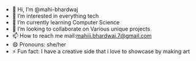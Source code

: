 - 👋 Hi, I’m @mahi-bhardwaj
- 👀 I’m interested in everything tech
- 🌱 I’m currently learning Computer Science
- 💞️ I’m looking to collaborate on Various unique projects
- 📫 How to reach me mail:mahiii.bhardwaj.7@gmail.com
- 😄 Pronouns: she/her
- ⚡ Fun fact: I have a creative side that i love to showcase by making art

<!---
mahi-bhardwaj/mahi-bhardwaj is a ✨ special ✨ repository because its `README.md` (this file) appears on your GitHub profile.
You can click the Preview link to take a look at your changes.
--->
